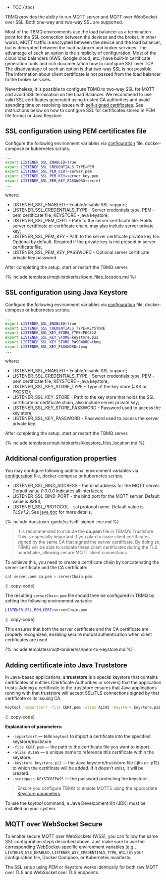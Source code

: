 * TOC
{:toc}

TBMQ provides the ability to run MQTT server and MQTT over WebSocket over SSL. Both one-way and two-way SSL are supported.

Most of the TBMQ environments use the load balancer as a termination point for the SSL connection between the devices and the broker.
In other words, MQTT traffic is encrypted between the device and the load balancer, but is decrypted between the load balancer and broker services.
The advantage of such an option is the simplicity of configuration.
Most of the cloud load balancers (AWS, Google cloud, etc.) have built-in certificate generation tools and rich documentation how to configure SSL over TCP.
The disadvantage of such an option is that two-way SSL is not possible. The information about client certificate is not passed from the load balancer to the broker services.

Nevertheless, it is possible to configure TBMQ to two-way SSL for MQTT and avoid SSL termination on the Load Balancer.
We recommend to use valid SSL certificates generated using trusted CA authorities and avoid spending time on resolving issues with [self-signed certificates](#self-signed-certificates-generation).
See instructions below on how to configure SSL for certificates stored in PEM file format or Java Keystore.

## SSL configuration using PEM certificates file

Configure the following environment variables via [configuration](/docs/{{docsPrefix}}mqtt-broker/install/config/#mqtt-listeners-parameters) file, docker-compose or kubernetes scripts.

```bash
...
export LISTENER_SSL_ENABLED=true
export LISTENER_SSL_CREDENTIALS_TYPE=PEM
export LISTENER_SSL_PEM_CERT=server.pem
export LISTENER_SSL_PEM_KEY=server_key.pem
export LISTENER_SSL_PEM_KEY_PASSWORD=secret
...
```

where:

* LISTENER_SSL_ENABLED - Enable/disable SSL support;
* LISTENER_SSL_CREDENTIALS_TYPE -  Server credentials type. PEM - pem certificate file; KEYSTORE - java keystore;
* LISTENER_SSL_PEM_CERT - Path to the server certificate file. Holds server certificate or certificate chain, may also include server private key;
* LISTENER_SSL_PEM_KEY - Path to the server certificate private key file. Optional by default. Required if the private key is not present in server certificate file;
* LISTENER_SSL_PEM_KEY_PASSWORD - Optional server certificate private key password.

After completing the setup, start or restart the TBMQ server.

{% include templates/mqtt-broker/ssl/pem_files_location.md %}

## SSL configuration using Java Keystore

Configure the following environment variables via [configuration](/docs/{{docsPrefix}}mqtt-broker/install/config/#mqtt-listeners-parameters) file, docker-compose or kubernetes scripts.

```bash
...
export LISTENER_SSL_ENABLED=true
export LISTENER_SSL_CREDENTIALS_TYPE=KEYSTORE
export LISTENER_SSL_KEY_STORE_TYPE=PKCS12
export LISTENER_SSL_KEY_STORE=keystore.p12
export LISTENER_SSL_KEY_STORE_PASSWORD=tbmq
export LISTENER_SSL_KEY_PASSWORD=tbmq
...
```

where:

* LISTENER_SSL_ENABLED - Enable/disable SSL support;
* LISTENER_SSL_CREDENTIALS_TYPE -  Server credentials type. PEM - pem certificate file; KEYSTORE - java keystore;
* LISTENER_SSL_KEY_STORE_TYPE - Type of the key store (JKS or PKCS12);
* LISTENER_SSL_KEY_STORE - Path to the key store that holds the SSL certificate or certificate chain, also include server private key;
* LISTENER_SSL_KEY_STORE_PASSWORD - Password used to access the key store;
* LISTENER_SSL_KEY_PASSWORD - Password used to access the server private key.

After completing the setup, start or restart the TBMQ server.

{% include templates/mqtt-broker/ssl/keystore_files_location.md %}

## Additional configuration properties

You may configure following additional environment variables via [configuration](/docs/{{docsPrefix}}mqtt-broker/install/config/#mqtt-listeners-parameters) file, docker-compose or kubernetes scripts.

* LISTENER_SSL_BIND_ADDRESS - the bind address for the MQTT server. Default value *0.0.0.0* indicates all interfaces;
* LISTENER_SSL_BIND_PORT - the bind port for the MQTT server. Default value is *8883*;
* LISTENER_SSL_PROTOCOL - ssl protocol name. Default value is *TLSv1.2*. See [java doc](https://docs.oracle.com/en/java/javase/17/docs/specs/security/standard-names.html#sslcontext-algorithms) for more details.

{% include docs/user-guide/ssl/self-signed-ecc.md %}

> It is recommended to include the **ca.pem** file in TBMQ’s Truststore.
> This is especially important if you plan to issue client certificates signed by the same CA that signed the server certificate.
> By doing so, TBMQ will be able to validate these client certificates during the TLS handshake, allowing secure MQTT client connections.

To achieve this, you need to create a certificate chain by concatenating the server certificate and the CA certificate:

```bash
cat server.pem ca.pem > serverChain.pem
```
{: .copy-code}

The resulting `serverChain.pem` file should then be configured in TBMQ by setting the following environment variable:

```bash
LISTENER_SSL_PEM_CERT=serverChain.pem
```
{: .copy-code}

This ensures that both the server certificate and the CA certificate are properly recognized, enabling secure mutual authentication when client certificates are used.

{% include templates/mqtt-broker/ssl/pem-to-keystore.md %}

## Adding certificate into Java Truststore

In Java-based applications, a **truststore** is a special keystore that contains certificates of entities (Certificate Authorities or servers) that the application trusts.
Adding a certificate to the truststore ensures that Java applications running with that truststore will accept SSL/TLS connections signed by that certificate or its issuing CA.

```bash
keytool -importcert -file CERT.pem -alias ALIAS -keystore keystore.p12 -storepass KEYSTOREPASS
```
{: .copy-code}

**Explanation of parameters:**

* `-importcert` — tells `keytool` to import a certificate into the specified keystore/truststore.
* `-file CERT.pem` — the path to the certificate file you want to import.
* `-alias ALIAS` — a unique name to reference this certificate within the keystore.
* `-keystore keystore.p12` — the Java keystore/truststore file (.jks or .p12) to which the certificate will be added. If it doesn’t exist, it will be created.
* `-storepass KEYSTOREPASS` — the password protecting the keystore.

> Ensure you configure TBMQ to enable MQTTS using the appropriate [Keystore parameters](#ssl-configuration-using-java-keystore).
 
To use the *keytool* command, a Java Development Kit (JDK) must be installed on your system.

## MQTT over WebSocket Secure

To enable secure MQTT over WebSockets (WSS), you can follow the same SSL configuration steps described above. 
Just make sure to use the corresponding WebSocket-specific environment variables (e.g., `LISTENER_WSS_ENABLED`, `LISTENER_WSS_CREDENTIALS_TYPE`, etc.) in your configuration file, Docker Compose, or Kubernetes manifests.

The SSL setup using PEM or Keystore works identically for both raw MQTT over TLS and WebSocket over TLS endpoints.
